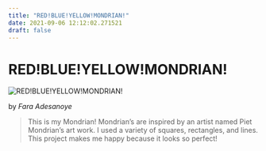 ```yaml
---
title: "RED!BLUE!YELLOW!MONDRIAN!"
date: 2021-09-06 12:12:02.271521
draft: false
---
```


# RED!BLUE!YELLOW!MONDRIAN!

![RED!BLUE!YELLOW!MONDRIAN!](../images/8aa359b4-0f35-11ec-a5fb-1e00f30e0089.png)

by *Fara Adesanoye*



> This is my Mondrian! Mondrian’s are inspired by an artist named Piet Mondrian’s art work. I used a variety of squares, rectangles, and lines. This project makes me happy because it looks so perfect!